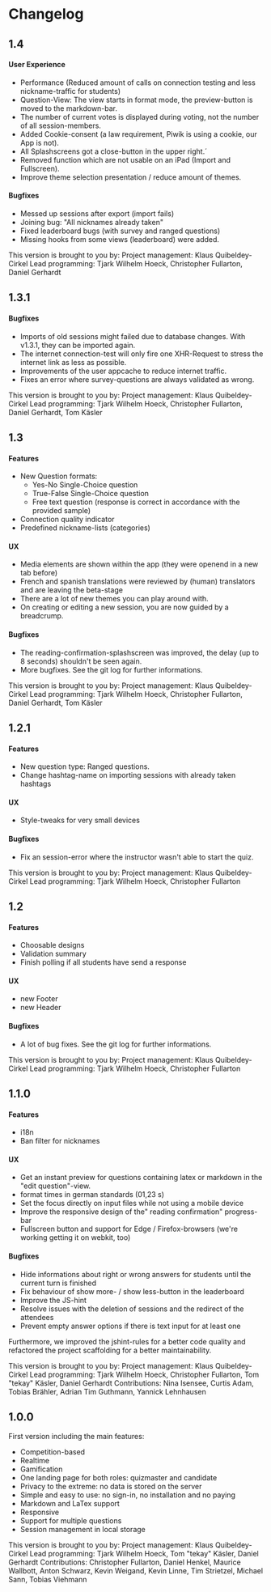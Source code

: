 # Changelog

## 1.4

#### User Experience
* Performance (Reduced amount of calls on connection testing and less nickname-traffic for students)
* Question-View: The view starts in format mode, the preview-button is moved to the markdown-bar.
* The number of current votes is displayed during voting, not the number of all session-members.
* Added Cookie-consent (a law requirement, Piwik is using a cookie, our App is not).
* All Splashscreens got a close-button in the upper right.´
* Removed function which are not usable on an iPad (Import and Fullscreen).
* Improve theme selection presentation / reduce amount of themes.

#### Bugfixes
* Messed up sessions after export (import fails)
* Joining bug: "All nicknames already taken"
* Fixed leaderboard bugs (with survey and ranged questions)
* Missing hooks from some views (leaderboard) were added.

This version is brought to you by:
Project management: Klaus Quibeldey-Cirkel
Lead programming: Tjark Wilhelm Hoeck, Christopher Fullarton, Daniel Gerhardt


## 1.3.1

#### Bugfixes
* Imports of old sessions might failed due to database changes. With v1.3.1, they can be imported again.
* The internet connection-test will only fire one XHR-Request to stress the internet link as less as possible.
* Improvements of the user appcache to reduce internet traffic.
* Fixes an error where survey-questions are always validated as wrong.

This version is brought to you by:
Project management: Klaus Quibeldey-Cirkel
Lead programming: Tjark Wilhelm Hoeck, Christopher Fullarton, Daniel Gerhardt, Tom Käsler


## 1.3

#### Features
* New Question formats:
   - Yes-No Single-Choice question
   - True-False Single-Choice question
   - Free text question (response is correct in accordance with the provided sample)
* Connection quality indicator
* Predefined nickname-lists (categories)

#### UX
* Media elements are shown within the app (they were openend in a new tab before)
* French and spanish translations were reviewed by (human) translators and are leaving the beta-stage
* There are a lot of new themes you can play around with.
* On creating or editing a new session, you are now guided by a breadcrump.

#### Bugfixes
* The reading-confirmation-splashscreen was improved, the delay (up to 8 seconds) shouldn't be seen again.
* More bugfixes. See the git log for further informations.

This version is brought to you by:
Project management: Klaus Quibeldey-Cirkel
Lead programming: Tjark Wilhelm Hoeck, Christopher Fullarton, Daniel Gerhardt, Tom Käsler


## 1.2.1

#### Features
* New question type: Ranged questions.
* Change hashtag-name on importing sessions with already taken hashtags

#### UX
* Style-tweaks for very small devices

#### Bugfixes
* Fix an session-error where the instructor wasn't able to start the quiz.

This version is brought to you by:
Project management: Klaus Quibeldey-Cirkel
Lead programming: Tjark Wilhelm Hoeck, Christopher Fullarton


## 1.2

#### Features
* Choosable designs
* Validation summary
* Finish polling if all students have send a response

#### UX
* new Footer
* new Header

#### Bugfixes
* A lot of bug fixes. See the git log for further informations.

This version is brought to you by:
Project management: Klaus Quibeldey-Cirkel
Lead programming: Tjark Wilhelm Hoeck, Christopher Fullarton


## 1.1.0

#### Features
* i18n
* Ban filter for nicknames

#### UX
* Get an instant preview for questions containing latex or markdown in the "edit question"-view.
* format times in german standards (01,23 s)
* Set the focus directly on input files while not using a mobile device
* Improve the responsive design of the" reading confirmation" progress-bar
* Fullscreen button and support for Edge / Firefox-browsers (we're working getting it on webkit, too)

#### Bugfixes
* Hide informations about right or wrong answers for students until the current turn is finished
* Fix behaviour of show more- / show less-button in the leaderboard
* Improve the JS-hint
* Resolve issues with the deletion of sessions and the redirect of the attendees
* Prevent empty answer options if there is text input for at least one

Furthermore, we improved the jshint-rules for a better code quality and refactored the project scaffolding for a better maintainability.

This version is brought to you by:
Project management: Klaus Quibeldey-Cirkel
Lead programming: Tjark Wilhelm Hoeck, Christopher Fullarton, Tom "tekay" Käsler, Daniel Gerhardt
Contributions: Nina Isensee, Curtis Adam, Tobias Brähler, Adrian Tim Guthmann, Yannick Lehnhausen


## 1.0.0
First version including the main features:

* Competition-based
* Realtime
* Gamification
* One landing page for both roles: quizmaster and candidate
* Privacy to the extreme: no data is stored on the server
* Simple and easy to use: no sign-in, no installation and no paying
* Markdown and LaTex support
* Responsive
* Support for multiple questions
* Session management in local storage

This version is brought to you by:
Project management: Klaus Quibeldey-Cirkel
Lead programming: Tjark Wilhelm Hoeck, Tom "tekay" Käsler, Daniel Gerhardt
Contributions: Christopher Fullarton, Daniel Henkel, Maurice Wallbott, Anton Schwarz, Kevin Weigand, Kevin Linne, Tim Strietzel, Michael Sann, Tobias Viehmann